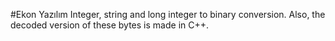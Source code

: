 #Ekon Yazılım
Integer, string and long integer to binary conversion. Also, the decoded version of these bytes is made in C++. 
